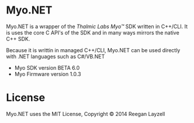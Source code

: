 Myo.NET
=======

Myo.NET is a wrapper of the *Thalmic Labs Myo&trade;* SDK written in C++/CLI.
It is uses the core C API's of the SDK and in many ways mirrors the native C++ SDK.

Because it is writtin in managed C++/CLI, Myo.NET can be used directly with .NET languages such as C#/VB.NET

* Myo SDK version BETA 6.0
* Myo Firmware version 1.0.3

License
=======

Myo.NET uses the MIT License, Copyright &copy; 2014 Reegan Layzell
